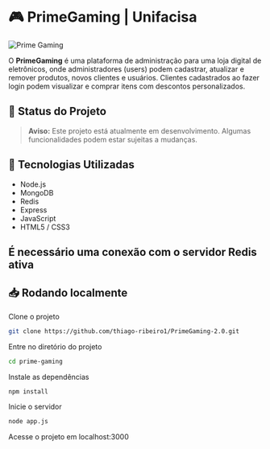 # 🎮 PrimeGaming | Unifacisa

![Prime Gaming](https://github.com/user-attachments/assets/183d3e23-e136-4e17-9481-60fa42fb10a7)

O **PrimeGaming** é uma plataforma de administração para uma loja digital de eletrônicos, onde administradores (users) podem cadastrar, atualizar e remover produtos, novos clientes e usuários. Clientes cadastrados ao fazer login podem visualizar e comprar itens com descontos personalizados.<br>

## 🚧 Status do Projeto

> **Aviso:** Este projeto está atualmente em desenvolvimento. Algumas funcionalidades podem estar sujeitas a mudanças.<br>

## 🚀 Tecnologias Utilizadas

- Node.js
- MongoDB
- Redis
- Express
- JavaScript
- HTML5 / CSS3

## É necessário uma conexão com o servidor Redis ativa

## 📥 Rodando localmente

Clone o projeto

```bash
git clone https://github.com/thiago-ribeiro1/PrimeGaming-2.0.git
```

Entre no diretório do projeto

```bash
cd prime-gaming
```

Instale as dependências

```bash
npm install
```

Inicie o servidor

```bash
node app.js
```

Acesse o projeto em localhost:3000




